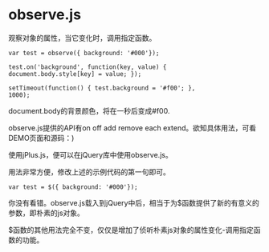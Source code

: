 observe.js
==========

观察对象的属性，当它变化时，调用指定函数。

<code>var test = observe({ background: '#000'});</code>

<code>test.on('background', function(key, value) {
  document.body.style[key] = value;
});</code>

<code>setTimeout(function() {
  test.background = '#f00';
}, 1000);</code>

document.body的背景颜色，将在一秒后变成#f00.

observe.js提供的API有on off add remove each extend。欲知具体用法，可看DEMO页面和源码：)

使用jPlus.js，便可以在jQuery库中使用observe.js。

用法非常方便，修改上述的示例代码的第一句即可。

<code>var test = $({ background: '#000'});</code>

你没有看错。observe.js载入到jQuery中后，相当于为$函数提供了新的有意义的参数，即朴素的js对象。

$函数的其他用法完全不变，仅仅是增加了侦听朴素js对象的属性变化-调用指定函数的功能。
